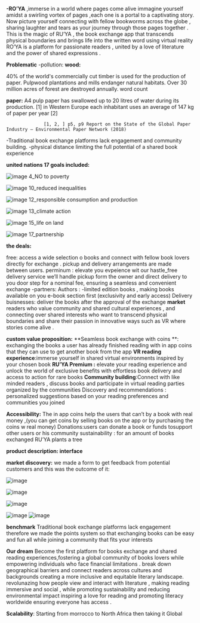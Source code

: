 **-RO’YA** ,immerse in a world where pages come alive
immagine  yourself amidst a swirling vortex of pages ,each one is a portal to a captivating story. Now picture yourself connecting with fellow bookworms across the globe , sharing laughter and tears as your journey through those pages together . This is the magic of RU’YA , the book exchange app that transcends physical boundaries and brings life into the written word using virtual reality
RO’YA  is a platform for  passionate readers , united by a love of literature and the power of shared expressions .


**Problematic**
        -pollution:
**wood:**

40% of the world's commercially cut timber is used for the production of paper.
Pulpwood plantations and mills endanger natural habitats. 
Over 30 million acres of forest are destroyed annually.
word count

**paper:**
A4 pulp paper has swallowed up to 20 litres of water during its production. [1]
in Western Europe each inhabitant uses an average of 147 kg of paper per year [2]

                  [1, 2, ] p5, p9 Report on the State of the Global Paper Industry – Environmental Paper Network (2018)

  -Traditional book exchange platforms lack engagement and community building.
  -physical distance  limiting the full potential of a shared book experience

**united nations 17 goals included:**
                                               

![image](https://github.com/yasmineMouheti/GDSC-FSA-2024-solutionChallenge-RU-YA/assets/99868650/935b7f6e-4e04-4020-8398-809f69a3ce51)
                                         4_NO to poverty  
                                             
![image](https://github.com/yasmineMouheti/GDSC-FSA-2024-solutionChallenge-RU-YA/assets/99868650/157b72a2-ec8a-42bd-8017-9729f7774c44)
                                      10_reduced inequalities 
                                       
![image](https://github.com/yasmineMouheti/GDSC-FSA-2024-solutionChallenge-RU-YA/assets/99868650/a03815af-401c-4c47-93be-d1dba3a807e1)
                                       12_responsible consumption and production
                                       
![image](https://github.com/yasmineMouheti/GDSC-FSA-2024-solutionChallenge-RU-YA/assets/99868650/89fd4abe-fe41-4c7a-9e71-935de0a00a21)
                                      13_climate action 
                                        
![image](https://github.com/yasmineMouheti/GDSC-FSA-2024-solutionChallenge-RU-YA/assets/99868650/d5627504-af1a-4c67-891e-7e1873bb1b84)
                                         15_life on land 
                                         
![image](https://github.com/yasmineMouheti/GDSC-FSA-2024-solutionChallenge-RU-YA/assets/99868650/1ad3c1b7-a7f1-4e37-988c-e7a75ff11ef0)
                                       17_partnership

**the deals:**


free: access a wide selection o books and  connect with fellow book lovers directly for exchange . pickup and delivery arrangements are made between users.
perminum : elevate you evpeience wit our hastle_free delivery service we’ll handle pickup form the owner and direct delivery to you door step for a nominal fee, ensuring a seamless and convenient exchange
-partners:
         Authors : -limited edition books , making books available on you e-book section first (exclusivity and early access)
         Delivery buisnesses: deliver the books after the approval of the exchange
**market** 
readers who value community and shared cultural experiences , and connecting over shared interests who want to transcend physical boundaries and share their passion in innovative ways  such as VR where stories come alive .

**custom value proposition:**
    **Seamless book exchange with coins **: exchanging the books a user has already finished reading with in app coins that they can use to get another book from the app
    **VR reading experience**:immerse yourself in shared virtual environments inspired by your chosen book
   **RU’YA Premium :** elevate your reading experience and unlock the world of exclusive benefits  with effortless book delivery and access to action for rare books
    **Community building**:Connect with like minded readers , discuss books and participate in virtual reading parties organized by the communities
Discovery and recommendations : personalized suggestions based on your reading preferences and communities you joined

  **Accessibility:** The in app coins help the users that can’t by a book with real money ,(you can get coins by selling books on the app or by purchasing the coins w real money)
Donations:users can donate a book or funds tosupport other users or  his community
sustainability : for an amount of books exchanged  RU’YA plants a tree


**product description:  interface**


**market discovery:**
we made a form to get feedback from potential customers  and this was the outcome of it:


![image](https://github.com/yasmineMouheti/GDSC-FSA-2024-solutionChallenge-RU-YA/assets/99868650/006476db-d91a-4815-9db8-b61e8e659d5f)

![image](https://github.com/yasmineMouheti/GDSC-FSA-2024-solutionChallenge-RU-YA/assets/99868650/9aa5aa6d-2cfb-4bb7-8f3d-f7c1ea581348)

![image](https://github.com/yasmineMouheti/GDSC-FSA-2024-solutionChallenge-RU-YA/assets/99868650/232ae00a-1655-42b1-af8d-5fd1eaca16d4)

![image](https://github.com/yasmineMouheti/GDSC-FSA-2024-solutionChallenge-RU-YA/assets/99868650/d911a388-1649-4a8b-b10c-6adce590c24e)
![image](https://github.com/yasmineMouheti/GDSC-FSA-2024-solutionChallenge-RU-YA/assets/99868650/eaf49062-cddb-48a4-9d20-d0c02e7e7c72)

**benchmark** 
Traditional book exchange platforms lack engagement  therefore we made the points system  so that exchanging books can be easy and fun all while joining a community that fits your interests

**Our dream**
Become the first platform for books exchange and shared reading experiences,fostering a global community of books lovers while empowering individuals who face financial limitations .
break down geographical barriers and connect readers across cultures and backgrounds  creating a more inclusive and equitable  literary landscape.
revolunazing how people view and interact with literature , making reading immersive and social , while promoting sustainability and reducing environmental impact 
inspiring a love for reading and promoting literacy worldwide ensuring everyone has access .

**Scalability**:
Starting from morrocco to North Africa then taking it Global



